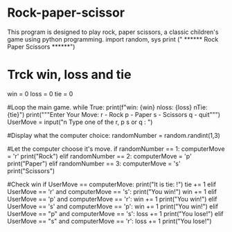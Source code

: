 # Rock-paper-scissor
This program is designed to play rock, paper scissors, a classic children's game using python programming. 
import random, sys
print (" ****** Rock Paper Scissors ******")
# Trck win, loss and tie
win = 0
loss = 0
tie = 0

#Loop the main game.
while True:
    print(f"win: {win} nloss: {loss} nTie: {tie}")
    print("""Enter Your Move:
             r - Rock
             p - Paper
             s - Scissors
             q - quit""")
    UserMove = input("n Type one of the r, p s or q : ")

        
#Display what the computer choice: 
randomNumber = random.randint(1,3)

#Let the computer choose it's move.
if randomNumber == 1: 
    computerMove = 'r'
    print("Rock")
elif randomNumber == 2:
    computerMove = 'p'
    print("Paper")
elif randomNumber == 3:
    computerMove = 's'
    print("Scissors")
    
#Check win
if UserMove == computerMove:
    print("It is tie: !")
    tie += 1 
elif UserMove == 'r' and computerMove == 's':
    print("You win!")
    win += 1
elif UserMove == 'p' and computerMove == 'r':
    win += 1
    print("You win!")
elif UserMove == 's' and computerMove == 'p':
    win += 1
    print("You win!")
elif UserMove == "p" and computerMove == 's':
    loss += 1
    print("You lose!")
elif UserMove == "s" and computerMove == 'r':
    loss += 1
    print("You lose!")

